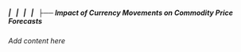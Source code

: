 ##### |   |   |   |   ├── Impact of Currency Movements on Commodity Price Forecasts

*Add content here*